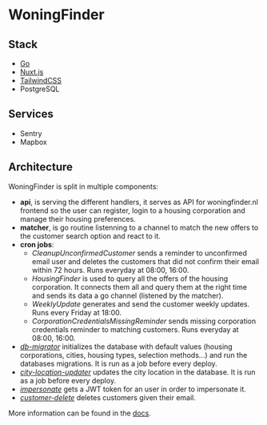 # WoningFinder

## Stack

- [Go](https://golang.org)
- [Nuxt.js](https://nuxtjs.org)
- [TailwindCSS](https://tailwindcss.com)
- PostgreSQL

## Services

- Sentry
- Mapbox

## Architecture

WoningFinder is split in multiple components:

- **api**, is serving the different handlers, it serves as API for woningfinder.nl frontend so the user can register, login to a housing corporation and manage their housing preferences.
- **matcher**, is go routine listenning to a channel to match the new offers to the customer search option and react to it.
- **cron jobs**:
  - _CleanupUnconfirmedCustomer_ sends a reminder to unconfirmed email user and deletes the customers that did not confirm their email within 72 hours. Runs everyday at 08:00, 16:00.
  - _HousingFinder_ is used to query all the offers of the housing corporation. It connects them all and query them at the right time and sends its data a go channel (listened by the matcher).
  - _WeeklyUpdate_ generates and send the customer weekly updates. Runs every Friday at 18:00.
  - _CorporationCredentialsMissingReminder_ sends missing corporation credentials reminder to matching customers. Runs everyday at 08:00, 16:00.
- _[db-migrator](cmd/db-migrator)_ initializes the database with default values (housing corporations, cities, housing types, selection methods...) and run the databases migrations. It is run as a job before every deploy.
- _[city-location-updater](cmd/city-location-updater)_ updates the city location in the database. It is run as a job before every deploy.
- _[impersonate](cmd/impersonate)_ gets a JWT token for an user in order to impersonate it.
- _[customer-delete](cmd/customer-delete)_ deletes customers given their email.

More information can be found in the [docs](docs/).
